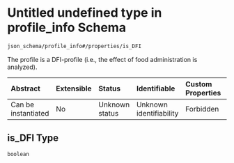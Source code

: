 # Untitled undefined type in profile\_info Schema

```txt
json_schema/profile_info#/properties/is_DFI
```

The profile is a DFI-profile (i.e., the effect of food administration is analyzed).

| Abstract            | Extensible | Status         | Identifiable            | Custom Properties | Additional Properties | Access Restrictions | Defined In                                                                            |
| :------------------ | :--------- | :------------- | :---------------------- | :---------------- | :-------------------- | :------------------ | :------------------------------------------------------------------------------------ |
| Can be instantiated | No         | Unknown status | Unknown identifiability | Forbidden         | Allowed               | none                | [profile\_info.schema.json\*](../out/profile_info.schema.json "open original schema") |

## is\_DFI Type

`boolean`
